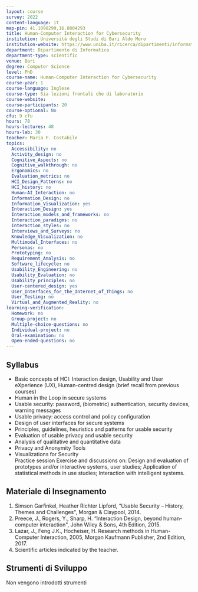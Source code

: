 ```yaml
---
layout: course
survey: 2022
content-language: it
map-pin: 41.1098299,16.8804293
title: Human-Computer Interaction for Cybersecurity
institution: Università degli Studi di Bari Aldo Moro
institution-website: https://www.uniba.it/ricerca/dipartimenti/informatica/didattica/corsi-di-laurea/computer-science/computer-science 
department: Dipartimento di Informatica
department-type: scientific
venue: Bari
degree: Computer Science
level: PhD
course-name: Human-Computer Interaction for Cybersecurity
course-year: 1
course-language: Inglese
course-type: Sia lezioni frontali che di laboratorio
course-website: 
course-participants: 20
course-optional: No
cfu: 9 cfu
hours: 78
hours-lectures: 48
hours-lab: 30
teacher: Maria F. Costabile
topics: 
  Accessibility: no
  Activity_design: no
  Cognitive_Aspects: no
  Cognitive_walkthrough: no
  Ergonomics: no
  Evaluation_metrics: no
  HCI_Design_Patterns: no
  HCI_history: no
  Human-AI_Interaction: no
  Information_Design: no
  Information_Visualization: yes
  Interaction_Design: yes
  Interaction_models_and_frameworks: no
  Interaction_paradigms: no
  Interaction_styles: no
  Interviews_and_Surveys: no
  Knowledge_Visualization: no
  Multimodal_Interfaces: no
  Personas: no
  Prototyping: no
  Requirement_Analysis: no
  Software_lifecycle: no
  Usability_Engineering: no
  Usability_Evaluation: no
  Usability_principles: no
  User-centered_design: yes
  User_Interfaces_for_the_Internet_of_Things: no
  User_Testing: no
  Virtual_and_Augmented_Reality: no
learning-verification: 
  Homework: no 
  Group-project: no 
  Multiple-choice-questions: no 
  Individual-project: no 
  Oral-examination: no 
  Open-ended-questions: no 
---
```



## Syllabus 
- Basic concepts of HCI: Interaction design, Usability and 
User  eXperience  (UX),  Human-centred  design  (brief 
recall from previous courses) 
-    Human in the Loop in secure systems  
-    Usable  security:  password,  (biometric)  authentication, 
security devices, warning messages  
-    Usable privacy: access control and policy configuration  
-    Design of user interfaces for secure systems  
-    Principles, guidelines, heuristics and patterns for usable 
security  
-    Evaluation of usable privacy and usable security  
-    Analysis of qualitative and quantitative data  
-    Privacy and Anonymity Tools  
-    Visualizations for Security  
Practice session 
Exercise and discussions on: 
Design  and  evaluation  of  prototypes  and/or  interactive 
systems, user studies; 
Application of statistical methods in use studies; 
Interaction with intelligent systems. 

## Materiale di Insegnamento 
1. Simson  Garfinkel,  Heather  Richter  Lipford, “Usable 
Security – History, Themes and Challenges", Morgan & 
Claypool, 2014. 
2. Preece,  J.,  Rogers,  Y.,  Sharp,  H.  “Interaction  Design, 
beyond human-computer interaction", John Wiley & Sons, 
4th Edition, 2015. 
3. Lazar, J., Feng J.K., Hocheiser, H. Research methods in 
Human-Computer Interaction, 2005, Morgan Kaufmann 
Publisher, 2nd Edition, 2017. 
4.  Scientific articles indicated by the teacher.

## Strumenti di Sviluppo 
Non vengono introdotti strumenti
